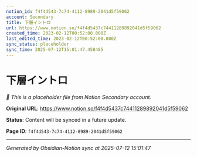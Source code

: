 ```yaml
---
notion_id: f4f4d543-7c74-4112-8989-2041d5f59062
account: Secondary
title: 下層イントロ
url: https://www.notion.so/f4f4d5437c74411289892041d5f59062
created_time: 2023-02-12T00:52:00.000Z
last_edited_time: 2023-02-12T00:52:00.000Z
sync_status: placeholder
sync_time: 2025-07-12T15:01:47.458485
---
```


# 下層イントロ

*🔄 This is a placeholder file from Notion Secondary account.*

**Original URL**: https://www.notion.so/f4f4d5437c74411289892041d5f59062

**Status**: Content will be synced in a future update.

**Page ID**: `f4f4d543-7c74-4112-8989-2041d5f59062`

---

*Generated by Obsidian-Notion sync at 2025-07-12 15:01:47*
